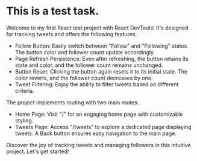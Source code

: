 # This is a test task.

Welcome to my first React test project with React DevTools! It's designed for tracking tweets and offers the following features:

- Follow Button: Easily switch between "Follow" and "Following" states. The button color and follower count update accordingly.
- Page Refresh Persistence: Even after refreshing, the button retains its state and color, and the follower count remains unchanged.
- Button Reset: Clicking the button again resets it to its initial state. The color reverts, and the follower count decreases by one.
- Tweet Filtering: Enjoy the ability to filter tweets based on different criteria.

The project implements routing with two main routes:

- Home Page: Visit "/" for an engaging home page with customizable styling.
- Tweets Page: Access "/tweets" to explore a dedicated page displaying tweets. A Back button ensures easy navigation to the main page.

Discover the joy of tracking tweets and managing followers in this intuitive project. Let's get started!

